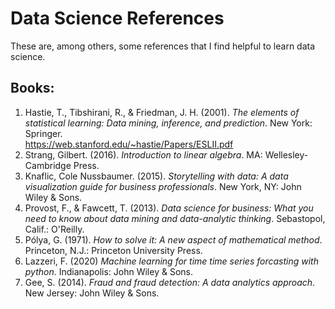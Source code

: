 # Data Science References
These are, among others, some references that I find helpful to learn data science.<br/> 
## Books:
1. Hastie, T., Tibshirani, R., & Friedman, J. H. (2001). *The elements of statistical learning: Data mining, inference, and prediction*. New York: Springer. <br/>
https://web.stanford.edu/~hastie/Papers/ESLII.pdf
2. Strang, Gilbert. (2016). *Introduction to linear algebra*. MA: Wellesley-Cambridge Press. <br/>
3. Knaflic, Cole Nussbaumer. (2015). *Storytelling with data: A data visualization guide for business professionals*. New York, NY: John Wiley & Sons. <br/>
4. Provost, F., & Fawcett, T. (2013). *Data science for business: What you need to know about data mining and data-analytic thinking*. Sebastopol, Calif.: O'Reilly. <br/> 
5. Pólya, G. (1971). *How to solve it: A new aspect of mathematical method*. Princeton, N.J.: Princeton University Press. <br/>
6. Lazzeri, F. (2020) *Machine learning for time time series forcasting with python*. Indianapolis: John Wiley & Sons. <br/>
7. Gee, S. (2014). *Fraud and fraud detection: A data analytics approach*. New Jersey: John Wiley & Sons. <br/>
